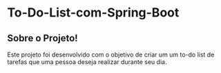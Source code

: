 # To-Do-List-com-Spring-Boot

## Sobre o Projeto!
Este projeto foi desenvolvido com o objetivo de criar um um to-do list de tarefas que uma pessoa deseja realizar durante seu dia.
